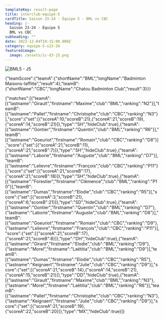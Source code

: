 ```yaml
---
templateKey: result-page
title: interclub-equipe-5
cardTitle: Saison 23-24 - Équipe 5 - BML vs CBC
heading: |-
  Saison 23-24 - Équipe 5
  BML vs CBC
subheading: ""
date: 2023-12-04T19:15:00.000Z
category: equipe-5-s23-24
featuredimage:
  image: /assets/ic-d3-j5.png
---
```

![](/assets/ic-d3-j5.png "BML5 - J5")

<teamscoreboard>{"teamScore":{"teamA":{"shortName":"BML","longName":"Badminton Maisons-laffitte","result":4},"teamB":{"shortName":"CBC","longName":"Chatou Badminton Club","result":3}}}</teamscoreboard>

<scoreboard>{"matches":[{"teamA":[{"lastname":"Girault","firstname":"Maxime","club":"BML","ranking":"N2"}],"teamB":[{"lastname":"Pallet","firstname":"Christophe","club":"CBC","ranking":"N3"}],"score":{"set":[{"scoreA":10,"scoreB":21},{"scoreA":21,"scoreB":19},{"scoreA":14,"scoreB":21}]},"type":"SH","hideClub":true},{"teamA":[{"lastname":"Gontier","firstname":"Quentin","club":"BML","ranking":"R6"}],"teamB":[{"lastname":"Goeuriot","firstname":"Romain","club":"CBC","ranking":"D8"}],"score":{"set":[{"scoreA":21,"scoreB":11},{"scoreA":21,"scoreB":7}]},"type":"SH","hideClub":true},{"teamA":[{"lastname":"Laborie","firstname":"Auguste","club":"BML","ranking":"D7"}],"teamB":[{"lastname":"Lelievre","firstname":"François","club":"CBC","ranking":"P11"}],"score":{"set":[{"scoreA":21,"scoreB":17},{"scoreA":21,"scoreB":18}]},"type":"SH","hideClub":true},{"teamA":[{"lastname":"Forestier","firstname":"Clémence","club":"BML","ranking":"P10"}],"teamB":[{"lastname":"Dumas","firstname":"Elodie","club":"CBC","ranking":"R5"}],"score":{"set":[{"scoreA":3,"scoreB":21},{"scoreA":6,"scoreB":21}]},"type":"SD","hideClub":true},{"teamA":[{"lastname":"Gontier","firstname":"Quentin","club":"BML","ranking":"D7"},{"lastname":"Laborie","firstname":"Auguste","club":"BML","ranking":"D8"}],"teamB":[{"lastname":"Goeuriot","firstname":"Romain","club":"CBC","ranking":"D9"},{"lastname":"Lelievre","firstname":"François","club":"CBC","ranking":"P11"}],"score":{"set":[{"scoreA":21,"scoreB":17},{"scoreA":21,"scoreB":8}]},"type":"DH","hideClub":true},{"teamA":[{"lastname":"Girard","firstname":"Elodie","club":"BML","ranking":"D9"},{"lastname":"Morel","firstname":"Laëtitia","club":"BML","ranking":"D9"}],"teamB":[{"lastname":"Dumas","firstname":"Elodie","club":"CBC","ranking":"R5"},{"lastname":"Keignaert","firstname":"Julie","club":"CBC","ranking":"D9"}],"score":{"set":[{"scoreA":21,"scoreB":14},{"scoreA":14,"scoreB":21},{"scoreA":15,"scoreB":21}]},"type":"DD","hideClub":true},{"teamA":[{"lastname":"Girault","firstname":"Maxime","club":"BML","ranking":"N3"},{"lastname":"Morel","firstname":"Laëtitia","club":"BML","ranking":"R6"}],"teamB":[{"lastname":"Pallet","firstname":"Christophe","club":"CBC","ranking":"N3"},{"lastname":"Keignaert","firstname":"Julie","club":"CBC","ranking":"D9"}],"score":{"set":[{"scoreA":21,"scoreB":19},{"scoreA":22,"scoreB":20}]},"type":"MX","hideClub":true}]}</scoreboard>
